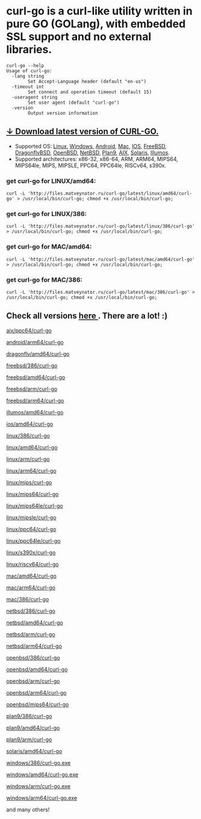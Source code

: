 # curl-go is a curl-like utility written in pure GO (GOLang), with embedded SSL support and no external libraries.

```
curl-go --help
Usage of curl-go:
  -lang string
    	Set Accept-Language header (default "en-us")
  -timeout int
    	Set connect and operation timeout (default 15)
  -useragent string
    	Set user agent (default "curl-go")
  -version
    	Output version information
```

## [↓ Download latest version of CURL-GO.](http://files.matveynator.ru/curl-go/) 

- Supported OS: [Linux](http://files.matveynator.ru/curl-go/latest/linux), [Windows](http://files.matveynator.ru/curl-go/latest/windows), [Android](http://files.matveynator.ru/curl-go/latest/android), [Mac](http://files.matveynator.ru/curl-go/latest/mac), [IOS](http://files.matveynator.ru/curl-go/latest/ios), [FreeBSD](http://files.matveynator.ru/curl-go/latest/freebsd), [DragonflyBSD](http://files.matveynator.ru/curl-go/latest/dragonfly), [OpenBSD](http://files.matveynator.ru/curl-go/latest/openbsd), [NetBSD](http://files.matveynator.ru/curl-go/latest/netbsd), [Plan9](http://files.matveynator.ru/curl-go/latest/plan9), [AIX](http://files.matveynator.ru/curl-go/latest/aix), [Solaris](http://files.matveynator.ru/curl-go/latest/solaris), [Illumos](http://files.matveynator.ru/curl-go/latest/illumos).
- Supported architectures: x86-32, x86-64, ARM, ARM64, MIPS64, MIPS64le, MIPS, MIPSLE, PPC64, PPC64le, RISCv64, s390x. 


### get curl-go for LINUX/amd64:
```
curl -L 'http://files.matveynator.ru/curl-go/latest/linux/amd64/curl-go' > /usr/local/bin/curl-go; chmod +x /usr/local/bin/curl-go;
```

### get curl-go for LINUX/386:
```
curl -L 'http://files.matveynator.ru/curl-go/latest/linux/386/curl-go' > /usr/local/bin/curl-go; chmod +x /usr/local/bin/curl-go;
```

### get curl-go for MAC/amd64:
```
curl -L 'http://files.matveynator.ru/curl-go/latest/mac/amd64/curl-go' > /usr/local/bin/curl-go; chmod +x /usr/local/bin/curl-go;
```

### get curl-go for MAC/386:
```
curl -L 'http://files.matveynator.ru/curl-go/latest/mac/386/curl-go' > /usr/local/bin/curl-go; chmod +x /usr/local/bin/curl-go;
```

## Check all versions [ here ](http://files.matveynator.ru/curl-go/latest/). There are a lot! :) 


[aix/ppc64/curl-go](http://files.matveynator.ru/curl-go/latest/aix/ppc64/curl-go)

[android/arm64/curl-go](http://files.matveynator.ru/curl-go/latest/android/arm64/curl-go)

[dragonfly/amd64/curl-go](http://files.matveynator.ru/curl-go/latest/dragonfly/amd64/curl-go)

[freebsd/386/curl-go](http://files.matveynator.ru/curl-go/latest/freebsd/386/curl-go)

[freebsd/amd64/curl-go](http://files.matveynator.ru/curl-go/latest/freebsd/amd64/curl-go)

[freebsd/arm/curl-go](http://files.matveynator.ru/curl-go/latest/freebsd/arm/curl-go)

[freebsd/arm64/curl-go](http://files.matveynator.ru/curl-go/latest/freebsd/arm64/curl-go)

[illumos/amd64/curl-go](http://files.matveynator.ru/curl-go/latest/illumos/amd64/curl-go)

[ios/amd64/curl-go](http://files.matveynator.ru/curl-go/latest/ios/amd64/curl-go)

[linux/386/curl-go](http://files.matveynator.ru/curl-go/latest/linux/386/curl-go)

[linux/amd64/curl-go](http://files.matveynator.ru/curl-go/latest/linux/amd64/curl-go)

[linux/arm/curl-go](http://files.matveynator.ru/curl-go/latest/linux/arm/curl-go)

[linux/arm64/curl-go](http://files.matveynator.ru/curl-go/latest/linux/arm64/curl-go)

[linux/mips/curl-go](http://files.matveynator.ru/curl-go/latest/linux/mips/curl-go)

[linux/mips64/curl-go](http://files.matveynator.ru/curl-go/latest/linux/mips64/curl-go)

[linux/mips64le/curl-go](http://files.matveynator.ru/curl-go/latest/linux/mips64le/curl-go)

[linux/mipsle/curl-go](http://files.matveynator.ru/curl-go/latest/linux/mipsle/curl-go)

[linux/ppc64/curl-go](http://files.matveynator.ru/curl-go/latest/linux/ppc64/curl-go)

[linux/ppc64le/curl-go](http://files.matveynator.ru/curl-go/latest/linux/ppc64le/curl-go)

[linux/s390x/curl-go](http://files.matveynator.ru/curl-go/latest/linux/s390x/curl-go)

[linux/riscv64/curl-go](http://files.matveynator.ru/curl-go/latest/linux/riscv64/curl-go)

[mac/amd64/curl-go](http://files.matveynator.ru/curl-go/latest/mac/amd64/curl-go)

[mac/arm64/curl-go](http://files.matveynator.ru/curl-go/latest/mac/arm64/curl-go)

[mac/386/curl-go](http://files.matveynator.ru/curl-go/latest/mac/386/curl-go)

[netbsd/386/curl-go](http://files.matveynator.ru/curl-go/latest/netbsd/386/curl-go)

[netbsd/amd64/curl-go](http://files.matveynator.ru/curl-go/latest/netbsd/amd64/curl-go)

[netbsd/arm/curl-go](http://files.matveynator.ru/curl-go/latest/netbsd/arm/curl-go)

[netbsd/arm64/curl-go](http://files.matveynator.ru/curl-go/latest/netbsd/arm/curl-go)

[openbsd/386/curl-go](http://files.matveynator.ru/curl-go/latest/openbsd/386/curl-go)

[openbsd/amd64/curl-go](http://files.matveynator.ru/curl-go/latest/openbsd/amd64/curl-go)

[openbsd/arm/curl-go](http://files.matveynator.ru/curl-go/latest/openbsd/arm/curl-go)

[openbsd/arm64/curl-go](http://files.matveynator.ru/curl-go/latest/openbsd/arm64/curl-go)

[openbsd/mips64/curl-go](http://files.matveynator.ru/curl-go/latest/openbsd/mips64/curl-go)

[plan9/386/curl-go](http://files.matveynator.ru/curl-go/latest/plan9/386/curl-go)

[plan9/amd64/curl-go](http://files.matveynator.ru/curl-go/latest/plan9/amd64/curl-go)

[plan9/arm/curl-go](http://files.matveynator.ru/curl-go/latest/plan9/arm/curl-go)

[solaris/amd64/curl-go](http://files.matveynator.ru/curl-go/latest/solaris/amd64/curl-go)

[windows/386/curl-go.exe](http://files.matveynator.ru/curl-go/latest/windows/386/curl-go.exe)

[windows/amd64/curl-go.exe](http://files.matveynator.ru/curl-go/latest/windows/amd64/curl-go.exe)

[windows/arm/curl-go.exe](http://files.matveynator.ru/curl-go/latest/windows/arm/curl-go.exe)

[windows/arm64/curl-go.exe](http://files.matveynator.ru/curl-go/latest/windows/arm64/curl-go.exe)

and many others!


